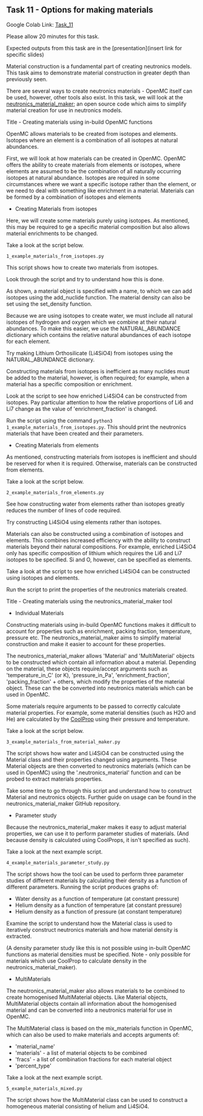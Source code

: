 
## <a name="task10"></a>Task 11 - Options for making materials

Google Colab Link: [Task_11](https://colab.research.google.com/drive/1pY3dcsHu7nC3Mv3WmqUWLSCzr0gaeuvE)

Please allow 20 minutes for this task.

Expected outputs from this task are in the [presentation](insert link for specific slides)

Material construction is a fundamental part of creating neutronics models. This task aims to demonstrate material construction in greater depth than previously seen.

There are several ways to create neutronics materials - OpenMC itself can be used, however, other tools also exist. In this task, we will look at the [neutronics_material_maker](https://github.com/ukaea/neutronics_material_maker/tree/openmc_version); an open source code which aims to simplify material creation for use in neutronics models.

Title - Creating materials using in-build OpenMC functions

OpenMC allows materials to be created from isotopes and elements. Isotopes where an element is a combination of all isotopes at natural abundances. 

First, we will look at how materials can be created in OpenMC. OpenMC offers the ability to create materials from elements or isotopes, where elements are assumed to be the combination of all naturally occurring isotopes at natural abundance. Isotopes are required in some circumstances where we want a specific isotope rather than the element, or we need to deal with something like enrichment in a material.
Materials can be formed by a combination of isotopes and elements

- Creating Materials from isotopes

Here, we will create some materials purely using isotopes. As mentioned, this may be required to ge a specific material composition but also allows material enrichments to be changed.

Take a look at the script below.

```1_example_materials_from_isotopes.py```

This script shows how to create two materials from isotopes.

Look through the script and try to understand how this is done.

As shown, a material object is specified with a name, to which we can add isotopes using the add_nuclide function. The material density can also be set using the set_density function.

Because we are using isotopes to create water, we must include all natural isotopes of hydrogen and oxygen which we combine at their natural abundances. To make this easier, we use the NATURAL_ABUNDANCE dictionary which contains the relative natural abundances of each isotope for each element.

Try making Lithium Orthosilicate (Li4SiO4) from isotopes using the NATURAL_ABUNDANCE dictionary.

Constructing materials from isotopes is inefficient as many nuclides must be added to the material, however, is often required; for example, when a material has a specific composition or enrichment.

Look at the script to see how enriched Li4SiO4 can be constructed from isotopes. Pay particular attention to how the relative proportions of Li6 and Li7 change as the value of 'enrichment_fraction' is changed.

Run the script using the command ```python3 1_example_materials_from_isotopes.py```. This should print the neutronics materials that have been created and their parameters.

- Creating Materials from elements

As mentioned, constructing materials from isotopes is inefficient and should be reserved for when it is required. Otherwise, materials can be constructed from elements.

Take a look at the script below.

```2_example_materials_from_elements.py```

See how constructing water from elements rather than isotopes greatly reduces the number of lines of code required.

Try constructing Li4SiO4 using elements rather than isotopes.

Materials can also be constructed using a combination of isotopes and elements. This combines increased efficiency with the ability to construct materials beyond their natural compositions. For example, enriched Li4SiO4 only has specific composition of lithium which requires the Li6 and Li7 isotopes to be specified. Si and O, however, can be specified as elements.

Take a look at the script to see how enriched Li4SiO4 can be constructed using isotopes and elements.

Run the script to print the properties of the neutronics materials created.


Title - Creating materials using the neutronics_material_maker tool

- Individual Materials

Constructing materials using in-build OpenMC functions makes it difficult to account for properties such as enrichment, packing fraction, temperature, pressure etc. The neutronics_material_maker aims to simplify material construction and make it easier to account for these properties.

The neutronics_material_maker allows 'Material' and 'MultiMaterial' objects to be constructed which contain all information about a material. Depending on the material, these objects require/accept arguments such as 'temperature_in_C' (or K), 'pressure_in_Pa', 'enrichment_fraction', 'packing_fraction' + others, which modify the properties of the material object. These can the be converted into neutronics materials which can be used in OpenMC.

Some materials require arguments to be passed to correctly calculate material properties. For example, some material densities (such as H2O and He) are calculated by the [CoolProp](link_to_coolprop) using their pressure and temperature.

Take a look at the script below.

```3_example_materials_from_material_maker.py```

The script shows how water and Li4SiO4 can be constructed using the Material class and their properties changed using arguments. These Material objects are then converted to neutronics materials (which can be used in OpenMC) using the '.neutronics_material' function and can be probed to extract materials properties.

Take some time to go through this script and understand how to construct Material and neutronics objects. Further guide on usage can be found in the neutronics_material_maker GitHub repository.


- Parameter study

Because the neutronics_material_maker makes it easy to adjust material properties, we can use it to perform parameter studies of materials. (And because density is calculated using CoolProps, it isn't specified as such).

Take a look at the next example script.

```4_example_materials_parameter_study.py```

The script shows how the tool can be used to perform three parameter studies of different materials by calculating their density as a function of different parameters. Running the script produces graphs of:

- Water density as a function of temperature (at constant pressure)
- Helium density as a function of temperature (at constant pressure)
- Helium density as a function of pressure (at constant temperature)

Examine the script to understand how the Material class is used to iteratively construct neutronics materials and how material density is extracted.

(A density parameter study like this is not possible using in-built OpenMC functions as material densities must be specified. Note - only possible for materials which use CoolProp to calculate density in the neutronics_material_maker).



- MultiMaterials

The neutronics_material_maker also allows materials to be combined to create homogenised MultiMaterial objects. Like Material objects, MultiMaterial objects contain all information about the homogenised material and can be converted into a neutronics material for use in OpenMC.

The MultiMaterial class is based on the mix_materials function in OpenMC, which can also be used to make materials and accepts arguments of:

- 'material_name'
- 'materials' - a list of material objects to be combined
- 'fracs' - a list of combination fractions for each material object
- 'percent_type'

Take a look at the next example script.

```5_example_materials_mixed.py```

The script shows how the MultiMaterial class can be used to construct a homogeneous material consisting of helium and Li4SiO4.



